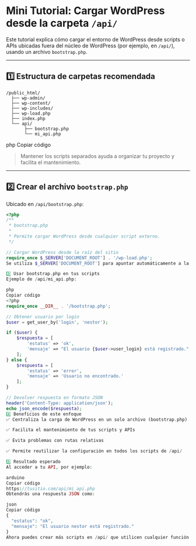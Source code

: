 # Mini Tutorial: Cargar WordPress desde la carpeta `/api/`

Este tutorial explica cómo cargar el entorno de WordPress desde scripts o APIs ubicadas fuera del núcleo de WordPress (por ejemplo, en `/api/`), usando un archivo `bootstrap.php`.

---

## 1️⃣ Estructura de carpetas recomendada

```text
/public_html/
  ├── wp-admin/
  ├── wp-content/
  ├── wp-includes/
  ├── wp-load.php
  ├── index.php
  └── api/
       ├── bootstrap.php
       └── mi_api.php
```

php
Copiar código

> Mantener los scripts separados ayuda a organizar tu proyecto y facilita el mantenimiento.

---

## 2️⃣ Crear el archivo `bootstrap.php`

Ubicado en `/api/bootstrap.php`:

```php
<?php
/**
 * bootstrap.php
 * 
 * Permite cargar WordPress desde cualquier script externo.
 */

// Cargar WordPress desde la raíz del sitio
require_once $_SERVER['DOCUMENT_ROOT'] . '/wp-load.php';
Se utiliza $_SERVER['DOCUMENT_ROOT'] para apuntar automáticamente a la raíz del sitio, evitando rutas relativas como ../wp-load.php.

3️⃣ Usar bootstrap.php en tus scripts
Ejemplo de /api/mi_api.php:

php
Copiar código
<?php
require_once __DIR__ . '/bootstrap.php';

// Obtener usuario por login
$user = get_user_by('login', 'nestor');

if ($user) {
    $respuesta = [
        'estatus' => 'ok',
        'mensaje' => "El usuario {$user->user_login} está registrado."
    ];
} else {
    $respuesta = [
        'estatus' => 'error',
        'mensaje' => 'Usuario no encontrado.'
    ];
}

// Devolver respuesta en formato JSON
header('Content-Type: application/json');
echo json_encode($respuesta);
4️⃣ Beneficios de este enfoque
✅ Centraliza la carga de WordPress en un solo archivo (bootstrap.php)

✅ Facilita el mantenimiento de tus scripts y APIs

✅ Evita problemas con rutas relativas

✅ Permite reutilizar la configuración en todos los scripts de /api/

5️⃣ Resultado esperado
Al acceder a tu API, por ejemplo:

arduino
Copiar código
https://tusitio.com/api/mi_api.php
Obtendrás una respuesta JSON como:

json
Copiar código
{
  "estatus": "ok",
  "mensaje": "El usuario nestor está registrado."
}
Ahora puedes crear más scripts en /api/ que utilicen cualquier función de WordPress sin duplicar código.
